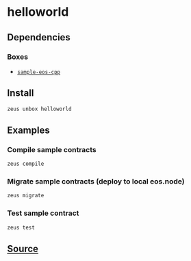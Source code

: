 
helloworld
====================







## Dependencies
### Boxes
* [`sample-eos-cpp`](sample-eos-cpp.md)




## Install
```bash
zeus unbox helloworld
```
## Examples
### Compile sample contracts 
```bash
zeus compile
```
### Migrate sample contracts (deploy to local eos.node) 
```bash
zeus migrate
```
### Test sample contract 
```bash
zeus test
```










## [Source](https://github.com/liquidapps-io/zeus-sdk/tree/master/boxes/groups/metaboxes/helloworld)